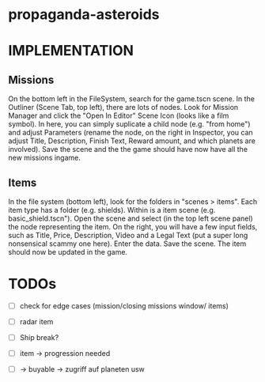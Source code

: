 # propaganda-asteroids

# IMPLEMENTATION

## Missions

On the bottom left in the FileSystem, search for the game.tscn scene. In the Outliner (Scene Tab, top left), there are lots of nodes. Look for Mission Manager and click the "Open In Editor" Scene Icon (looks like a film symbol). In here, you can simply suplicate a child node (e.g. "from home") and adjust Parameters (rename the node, on the right in Inspector, you can adjust Title, Description, Finish Text, Reward amount, and which planets are involved). Save the scene and the the game should have now have all the new missions ingame.

## Items

In the file system (bottom left), look for the folders in "scenes > items". Each item type has a folder (e.g. shields). Within is a item scene (e.g. basic_shield.tscn"). Open the scene and select (in the top left scene panel) the node representing the item. On the right, you will have a few input fields, such as Title, Price, Description, Video and a Legal Text (put a super long nonsensical scammy one here). Enter the data. Save the scene. The item should now be updated in the game.

# TODOs
- [ ] check for edge cases (mission/closing missions window/ items)
- [ ] radar item
- [ ] Ship break?


- [ ] item -> progression needed
- [ ] -> buyable -> zugriff auf planeten usw
